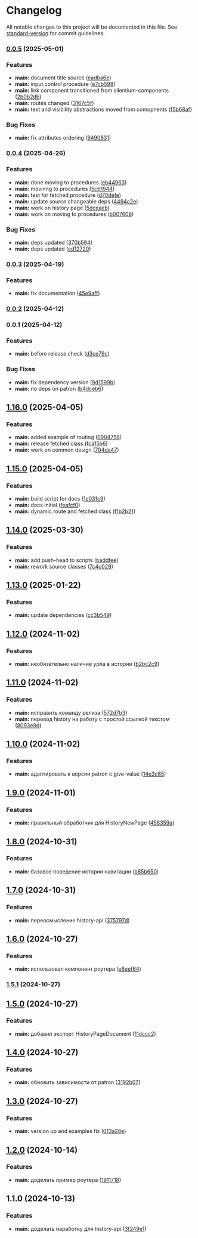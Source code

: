 # Changelog

All notable changes to this project will be documented in this file. See [standard-version](https://github.com/conventional-changelog/standard-version) for commit guidelines.

### [0.0.5](https://github.com/silentium-lab/silentium-web-api/compare/v0.0.4...v0.0.5) (2025-05-01)


### Features

* **main:** document title source ([eadba6e](https://github.com/silentium-lab/silentium-web-api/commit/eadba6ed2b8bec3949f5cfd02be610e9434dc2ea))
* **main:** input control procedure ([e7cb598](https://github.com/silentium-lab/silentium-web-api/commit/e7cb5988bab73f889de290614624b3fbf6091acd))
* **main:** link component transitioned from silentium-components ([2b0b2db](https://github.com/silentium-lab/silentium-web-api/commit/2b0b2db2c0227ea8a1bebca1ec9ae9f6ed2d8efd))
* **main:** routes changed ([3167c5f](https://github.com/silentium-lab/silentium-web-api/commit/3167c5f8f8f686ef505e0a6c2f1be360d7492052))
* **main:** text and visibility abstractions moved from comopnents ([f5b68af](https://github.com/silentium-lab/silentium-web-api/commit/f5b68afa60920b543a1adcc08c4a5212dfac071b))


### Bug Fixes

* **main:** fix attributes ordering ([9490831](https://github.com/silentium-lab/silentium-web-api/commit/9490831f6ac814138c4419656aa35d9ca83fcc06))

### [0.0.4](https://github.com/silentium-lab/silentium-web-api/compare/v0.0.3...v0.0.4) (2025-04-26)


### Features

* **main:** done moving to procedures ([eb44963](https://github.com/silentium-lab/silentium-web-api/commit/eb44963222b037bfcf8407eb2a3957dd47080974))
* **main:** movinng to procedures ([5c61944](https://github.com/silentium-lab/silentium-web-api/commit/5c61944c61d410c642b481f75d78aba7fca0e35d))
* **main:** test for fetched procedure ([d70defe](https://github.com/silentium-lab/silentium-web-api/commit/d70defe4f6f6cd252aabd866e2cde303ad064b5b))
* **main:** update source changeable deps ([4494c2e](https://github.com/silentium-lab/silentium-web-api/commit/4494c2ec9830ba95833076b9e3d0ad43ae2fe326))
* **main:** work on history page ([5dceaeb](https://github.com/silentium-lab/silentium-web-api/commit/5dceaeb0abbdaef992205d76a3b6e8271759e5b4))
* **main:** work on moving to procedures ([b007608](https://github.com/silentium-lab/silentium-web-api/commit/b007608dbb29fa51e63a426caaa80cff700151ce))


### Bug Fixes

* **main:** deps updated ([370b594](https://github.com/silentium-lab/silentium-web-api/commit/370b5945dad93dca5fdfc8d392e957f1921f5970))
* **main:** deps updated ([cd12720](https://github.com/silentium-lab/silentium-web-api/commit/cd1272054b3a2f251e372f5116aa2acc3999e7d0))

### [0.0.3](https://github.com/silentium-lab/silentium-web-api/compare/v0.0.2...v0.0.3) (2025-04-19)


### Features

* **main:** fix documentation ([45e9aff](https://github.com/silentium-lab/silentium-web-api/commit/45e9aff855063e8edda3d0c7d219ed61c17510bb))

### [0.0.2](https://github.com/silentium-lab/silentium-web-api/compare/v0.0.1...v0.0.2) (2025-04-12)

### 0.0.1 (2025-04-12)


### Features

* **main:** before release check ([d3ce79c](https://github.com/silentium-lab/silentium-web-api/commit/d3ce79cee31152c2bf6ce1f750e0881cfc000e77))


### Bug Fixes

* **main:** fix dependency version ([9d1599b](https://github.com/silentium-lab/silentium-web-api/commit/9d1599be1577e5e29cc2564c0a5f958d22e1f7d7))
* **main:** no deps on patron ([b4dceb6](https://github.com/silentium-lab/silentium-web-api/commit/b4dceb61c1092d0b3a3c1b377cb48e43df290634))

## [1.16.0](https://github.com/kosukhin/patron-web-api/compare/v1.15.0...v1.16.0) (2025-04-05)


### Features

* **main:** added example of routing ([0904756](https://github.com/kosukhin/patron-web-api/commit/09047567f07e38072339a2cb350d98964b224112))
* **main:** release fetched class ([fca15b6](https://github.com/kosukhin/patron-web-api/commit/fca15b64a4fcaeb43623922109a65366cb4efae4))
* **main:** work on common design ([704da47](https://github.com/kosukhin/patron-web-api/commit/704da479c21e643375d1bedc3d3e66fd9f11d16d))

## [1.15.0](https://github.com/kosukhin/patron-web-api/compare/v1.14.0...v1.15.0) (2025-04-05)


### Features

* **main:** build script for docs ([1e031c9](https://github.com/kosukhin/patron-web-api/commit/1e031c9148a6f30d1f6d3d7cc1f4f47081478226))
* **main:** docs initial ([feafcf0](https://github.com/kosukhin/patron-web-api/commit/feafcf079edd290aa5507bbac69236e364810277))
* **main:** dynamic route and fetched class ([f1b2b21](https://github.com/kosukhin/patron-web-api/commit/f1b2b2111175633a3e5f2d54d2039a6605f2d2fc))

## [1.14.0](https://github.com/kosukhin/patron-web-api/compare/v1.13.0...v1.14.0) (2025-03-30)


### Features

* **main:** add push-head to scripts ([baddfee](https://github.com/kosukhin/patron-web-api/commit/baddfee1fb834d65514b5841a59288603d4373d3))
* **main:** rework source classes ([7c4c029](https://github.com/kosukhin/patron-web-api/commit/7c4c029ca45c3a8e000f4e388b115bc5c567f7f9))

## [1.13.0](https://github.com/kosukhin/patron-web-api/compare/v1.12.0...v1.13.0) (2025-01-22)


### Features

* **main:** update dependencies ([cc3b549](https://github.com/kosukhin/patron-web-api/commit/cc3b54922211ffeef31cdb5363a7e531971d26b9))

## [1.12.0](https://github.com/kosukhin/patron-web-api/compare/v1.11.0...v1.12.0) (2024-11-02)


### Features

* **main:** необязетельно наличие урла в истории ([b2bc2c9](https://github.com/kosukhin/patron-web-api/commit/b2bc2c9300839f5d12baed99a185d122a36754d3))

## [1.11.0](https://github.com/kosukhin/patron-web-api/compare/v1.10.0...v1.11.0) (2024-11-02)


### Features

* **main:** исправить команду релиза ([572d7b3](https://github.com/kosukhin/patron-web-api/commit/572d7b3f0622ccfeb4092588946bed3a1ff59e1d))
* **main:** перевод history на работу с простой ссылкой текстом ([8093e9d](https://github.com/kosukhin/patron-web-api/commit/8093e9d65cac993c876c53b62a4d92508d44d67d))

## [1.10.0](https://github.com/kosukhin/patron-web-api/compare/v1.9.0...v1.10.0) (2024-11-02)


### Features

* **main:** адаптировать к версии patron с give-value ([14e3c65](https://github.com/kosukhin/patron-web-api/commit/14e3c65cc63283def4a14b78c1d631a36bc588ca))

## [1.9.0](https://github.com/kosukhin/patron-web-api/compare/v1.8.0...v1.9.0) (2024-11-01)


### Features

* **main:** правильный обработчик для HistoryNewPage ([458359a](https://github.com/kosukhin/patron-web-api/commit/458359a6336328376bdd549f8c899f9b3144e012))

## [1.8.0](https://github.com/kosukhin/patron-web-api/compare/v1.7.0...v1.8.0) (2024-10-31)


### Features

* **main:** базовое поведение истории навигации ([b85b650](https://github.com/kosukhin/patron-web-api/commit/b85b65048e824e27d6e3c1867f9fad91bf482513))

## [1.7.0](https://github.com/kosukhin/patron-web-api/compare/v1.6.0...v1.7.0) (2024-10-31)


### Features

* **main:** переосмысление history-api ([375797d](https://github.com/kosukhin/patron-web-api/commit/375797d05d392eabd07ebe3270db25ba052c4c87))

## [1.6.0](https://github.com/kosukhin/patron-web-api/compare/v1.5.1...v1.6.0) (2024-10-27)


### Features

* **main:** использовал компонент роутера ([e8eef64](https://github.com/kosukhin/patron-web-api/commit/e8eef64d41948bb818bf2285d666c2c89c56d50c))

### [1.5.1](https://github.com/kosukhin/patron-web-api/compare/v1.5.0...v1.5.1) (2024-10-27)

## [1.5.0](https://github.com/kosukhin/patron-web-api/compare/v1.4.0...v1.5.0) (2024-10-27)


### Features

* **main:** добавил экспорт HistoryPageDocument ([11dccc2](https://github.com/kosukhin/patron-web-api/commit/11dccc2b104d953331c2f3a45c6a0b5c489542b2))

## [1.4.0](https://github.com/kosukhin/patron-web-api/compare/v1.3.0...v1.4.0) (2024-10-27)


### Features

* **main:** обновить зависимости от patron ([3192b07](https://github.com/kosukhin/patron-web-api/commit/3192b07c20ab93eb5bfc79aa272b085f5721306d))

## [1.3.0](https://github.com/kosukhin/patron-web-api/compare/v1.2.0...v1.3.0) (2024-10-27)


### Features

* **main:** version up and examples fix ([013a28e](https://github.com/kosukhin/patron-web-api/commit/013a28e458c5277cfe5895b5658873066ecc71ff))

## [1.2.0](https://github.com/kosukhin/patron-web-api/compare/v1.1.0...v1.2.0) (2024-10-14)


### Features

* **main:** доделать пример роутера ([1911718](https://github.com/kosukhin/patron-web-api/commit/1911718029d81bb2f9ea70aaed23d38e9e657e88))

## 1.1.0 (2024-10-13)


### Features

* **main:** доделать наработку для history-api ([3f249e1](https://github.com/kosukhin/patron-web-api/commit/3f249e110cb6b23a89bcf7e475e8d0478fa5cf5b))
